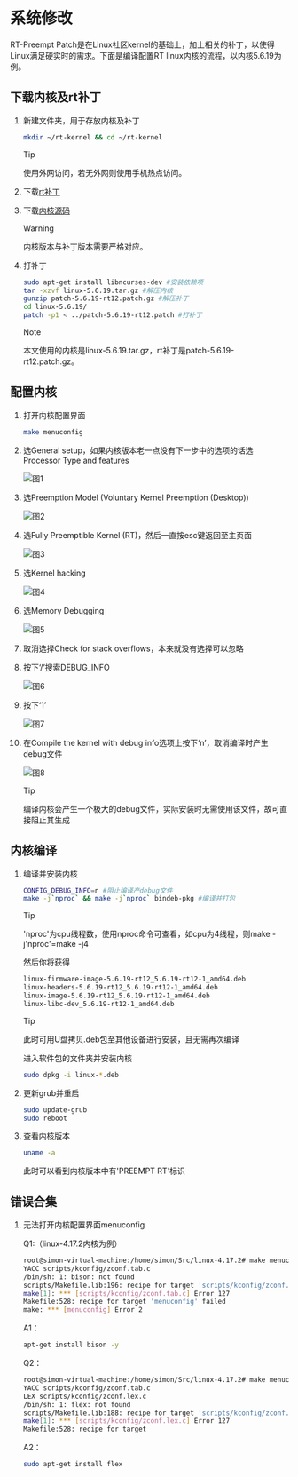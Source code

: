 # 系统修改

RT-Preempt Patch是在Linux社区kernel的基础上，加上相关的补丁，以使得Linux满足硬实时的需求。下面是编译配置RT linux内核的流程，以内核5.6.19为例。

## 下载内核及rt补丁

1. 新建文件夹，用于存放内核及补丁

    ```bash
    mkdir ~/rt-kernel && cd ~/rt-kernel
    ```

    > [!Tip]
    >
    >使用外网访问，若无外网则使用手机热点访问。

2. 下载[rt补丁](https://mirrors.edge.kernel.org/pub/linux/kernel/projects/rt/)

3. 下载[内核源码](https://mirrors.edge.kernel.org/pub/linux/kernel/v5.x/)

    > [!Warning]
    >
    >内核版本与补丁版本需要严格对应。

4. 打补丁

    ```bash
    sudo apt-get install libncurses-dev #安装依赖项
    tar -xzvf linux-5.6.19.tar.gz #解压内核
    gunzip patch-5.6.19-rt12.patch.gz #解压补丁
    cd linux-5.6.19/
    patch -p1 < ../patch-5.6.19-rt12.patch #打补丁
    ```

    > [!Note]
    >
    >本文使用的内核是linux-5.6.19.tar.gz，rt补丁是patch-5.6.19-rt12.patch.gz。

## 配置内核

1. 打开内核配置界面

    ```bash
    make menuconfig
    ```

2. 选General setup，如果内核版本老一点没有下一步中的选项的话选Processor Type and features

    ![图1](https://ftp.bmp.ovh/imgs/2020/10/489e6a9ff0a684f1.png)

3. 选Preemption Model (Voluntary Kernel Preemption (Desktop))

    ![图2](https://ftp.bmp.ovh/imgs/2020/10/1b18aa2359246159.png)

4. 选Fully Preemptible Kernel (RT)，然后一直按esc键返回至主页面

    ![图3](https://ftp.bmp.ovh/imgs/2020/10/66924a6b92b55753.png)

5. 选Kernel hacking

    ![图4](https://ftp.bmp.ovh/imgs/2020/10/e1c825922419dbb8.png)

6. 选Memory Debugging

    ![图5](https://ftp.bmp.ovh/imgs/2020/10/4b59c4383bb00e15.png)

7. 取消选择Check for stack overflows，本来就没有选择可以忽略

8. 按下‘/’搜索DEBUG_INFO

    ![图6](https://ftp.bmp.ovh/imgs/2020/11/0fe2f71cd666f178.png)

9. 按下‘1’

    ![图7](https://ftp.bmp.ovh/imgs/2020/11/94f53ecb38a69642.png)

10. 在Compile the kernel with debug info选项上按下‘n’，取消编译时产生debug文件

    ![图8](https://ftp.bmp.ovh/imgs/2020/11/f90a6d57f2800bf1.png)

    > [!Tip]
    >
    >编译内核会产生一个极大的debug文件，实际安装时无需使用该文件，故可直接阻止其生成

## 内核编译

1. 编译并安装内核
    ```bash
    CONFIG_DEBUG_INFO=n #阻止编译产debug文件
    make -j`nproc` && make -j`nproc` bindeb-pkg #编译并打包
    ```

    > [!Tip]
    >
    >'nproc'为cpu线程数，使用nproc命令可查看，如cpu为4线程，则make -j'nproc'=make -j4

    然后你将获得
    ```bash
    linux-firmware-image-5.6.19-rt12_5.6.19-rt12-1_amd64.deb
    linux-headers-5.6.19-rt12_5.6.19-rt12-1_amd64.deb
    linux-image-5.6.19-rt12_5.6.19-rt12-1_amd64.deb
    linux-libc-dev_5.6.19-rt12-1_amd64.deb
    ```
    > [!Tip]
    >
    >此时可用U盘拷贝.deb包至其他设备进行安装，且无需再次编译

    进入软件包的文件夹并安装内核
    ```bash
    sudo dpkg -i linux-*.deb
    ```

2. 更新grub并重启
    ```bash
    sudo update-grub
    sudo reboot
    ```

3. 查看内核版本
    ```bash
    uname -a
    ```
    
    此时可以看到内核版本中有'PREEMPT RT'标识

## 错误合集

1. 无法打开内核配置界面menuconfig

    Q1:（linux-4.17.2内核为例）
    ```bash
    root@simon-virtual-machine:/home/simon/Src/linux-4.17.2# make menuconfig
    YACC scripts/kconfig/zconf.tab.c
    /bin/sh: 1: bison: not found
    scripts/Makefile.lib:196: recipe for target 'scripts/kconfig/zconf.tab.c' failed
    make[1]: *** [scripts/kconfig/zconf.tab.c] Error 127
    Makefile:528: recipe for target 'menuconfig' failed
    make: *** [menuconfig] Error 2
    ```
    A1：
    ```bash
    apt-get install bison -y
    ```
    Q2：
    ```bash
    root@simon-virtual-machine:/home/simon/Src/linux-4.17.2# make menuconfig
    YACC scripts/kconfig/zconf.tab.c
    LEX scripts/kconfig/zconf.lex.c
    /bin/sh: 1: flex: not found
    scripts/Makefile.lib:188: recipe for target 'scripts/kconfig/zconf.lex.c' failed
    make[1]: *** [scripts/kconfig/zconf.lex.c] Error 127
    Makefile:528: recipe for target
    ```
    A2：
    ```bash
    sudo apt-get install flex
    ```
